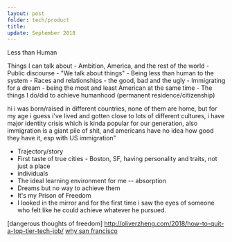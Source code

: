 ```yaml
---
layout: post
folder: tech/product
title: 
update: September 2018
---
```


Less than Human

<div class="hidden-notes">
Things I can talk about
- Ambition, America, and the rest of the world
- Public discourse - "We talk about things"
- Being less than human to the system
- Races and relationships - the good, bad and the ugly
- Immigrating for a dream - being the most and least American at the same time
- The things I do/did to achieve humanhood (permanent residence/citizenship)

hi i was born/raised in different countries, none of them are home, but for my age i guess i've lived and gotten close to lots of different cultures, i have major identity crisis which is kinda popular for our generation, also immigration is a giant pile of shit, and americans have no idea how good they have it, esp with US immigration"

- Trajectory/story
- First taste of true cities - Boston, SF, having personality and traits, not just a place
- individuals
- The ideal learning environment for me -- absorption
- Dreams but no way to achieve them
- It's my Prison of Freedom
- I looked in the mirror and for the first time i saw the eyes of someone who felt like he could achieve whatever he pursued.

[dangerous thoughts of freedom] http://oliverzheng.com/2018/how-to-quit-a-top-tier-tech-job/
[why san francisco](https://bold.co/public/why-y-combinator-made-all-the-zvgxjl?t=tihkgug)

</div>

